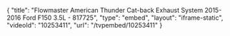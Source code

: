 {
    "title": "Flowmaster American Thunder Cat-back Exhaust System 2015-2016 Ford F150 3.5L  - 817725",
    "type": "embed",
    "layout": "iframe-static",
    "videoId": "10253411",
    "url": "\/tvpembed\/10253411"
}